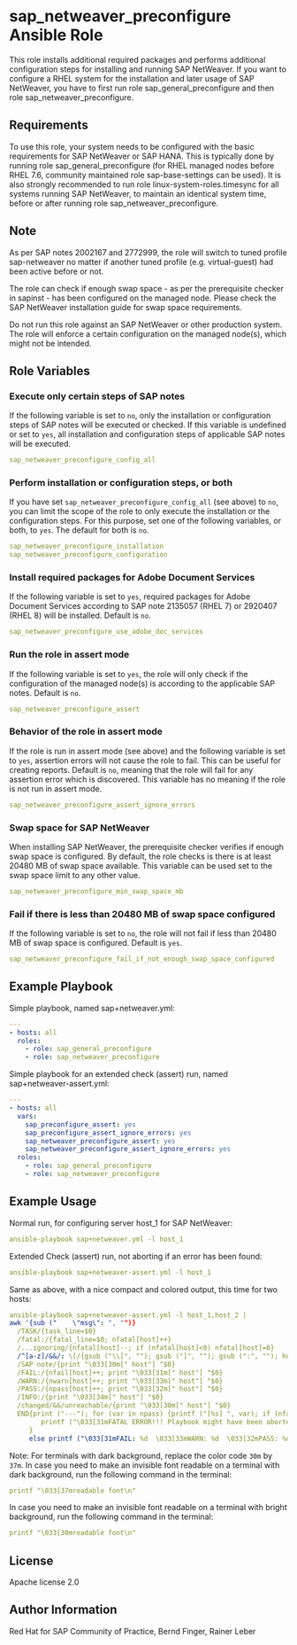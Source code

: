 # sap_netweaver_preconfigure Ansible Role

This role installs additional required packages and performs additional configuration steps for installing and running SAP NetWeaver.
If you want to configure a RHEL system for the installation and later usage of SAP NetWeaver, you have to first run role sap_general_preconfigure
and then role sap_netweaver_preconfigure.

## Requirements

To use this role, your system needs to be configured with the basic requirements for SAP NetWeaver or SAP HANA. This is typically done by
running role sap_general_preconfigure (for RHEL managed nodes before RHEL 7.6, community maintained role sap-base-settings can be used).
It is also strongly recommended to run role linux-system-roles.timesync for all systems running SAP NetWeaver, to maintain an identical
system time, before or after running role sap_netweaver_preconfigure.

Note
----
As per SAP notes 2002167 and 2772999, the role will switch to tuned profile sap-netweaver no matter if another tuned profile
(e.g. virtual-guest) had been active before or not.

The role can check if enough swap space - as per the prerequisite checker in sapinst - has been configured on the managed node.
Please check the SAP NetWeaver installation guide for swap space requirements.

Do not run this role against an SAP NetWeaver or other production system. The role will enforce a certain configuration on the managed
node(s), which might not be intended.

## Role Variables

### Execute only certain steps of SAP notes
If the following variable is set to `no`, only the installation or configuration steps of SAP notes will be executed or checked. If this variable is undefined or set to `yes`, all installation and configuration steps of applicable SAP notes will be executed.
```yaml
sap_netweaver_preconfigure_config_all
```

### Perform installation or configuration steps, or both
If you have set `sap_netweaver_preconfigure_config_all` (see above) to `no`, you can limit the scope of the role to only execute the installation or the configuration steps. For this purpose, set one of the following variables, or both, to `yes`. The default for both is `no`.
```yaml
sap_netweaver_preconfigure_installation
sap_netweaver_preconfigure_configuration
```

### Install required packages for Adobe Document Services
If the following variable is set to `yes`, required packages for Adobe Document Services according to SAP note 2135057 (RHEL 7) or 2920407 (RHEL 8) will be installed. Default is `no`.
```yaml
sap_netweaver_preconfigure_use_adobe_doc_services
```

### Run the role in assert mode
If the following variable is set to `yes`, the role will only check if the configuration of the managed node(s) is according to the applicable SAP notes. Default is `no`.
```yaml
sap_netweaver_preconfigure_assert
```

### Behavior of the role in assert mode
If the role is run in assert mode (see above) and the following variable is set to `yes`, assertion errors will not cause the role to fail. This can be useful for creating reports.
Default is `no`, meaning that the role will fail for any assertion error which is discovered. This variable has no meaning if the role is not run in assert mode.
```yaml
sap_netweaver_preconfigure_assert_ignore_errors
```

### Swap space for SAP NetWeaver
When installing SAP NetWeaver, the prerequisite checker verifies if enough swap space is configured. By default, the role checks is there is at least 20480 MB of swap space available.
This variable can be used set to the swap space limit to any other value.
```yaml
sap_netweaver_preconfigure_min_swap_space_mb
```

### Fail if there is less than 20480 MB of swap space configured
If the following variable is set to `no`, the role will not fail if less than 20480 MB of swap space is configured. Default is `yes`.
```yaml
sap_netweaver_preconfigure_fail_if_not_enough_swap_space_configured
```

## Example Playbook

Simple playbook, named sap+netweaver.yml:
```yaml
---
- hosts: all
  roles:
    - role: sap_general_preconfigure
    - role: sap_netweaver_preconfigure
```

Simple playbook for an extended check (assert) run, named sap+netweaver-assert.yml:
```yaml
---
- hosts: all
  vars:
    sap_preconfigure_assert: yes
    sap_preconfigure_assert_ignore_errors: yes
    sap_netweaver_preconfigure_assert: yes
    sap_netweaver_preconfigure_assert_ignore_errors: yes
  roles:
    - role: sap_general_preconfigure
    - role: sap_netweaver_preconfigure
```

## Example Usage
Normal run, for configuring server host_1 for SAP NetWeaver:
```yaml
ansible-playbook sap+netweaver.yml -l host_1
```

Extended Check (assert) run, not aborting if an error has been found:
```yaml
ansible-playbook sap+netweaver-assert.yml -l host_1
```

Same as above, with a nice compact and colored output, this time for two hosts:
```yaml
ansible-playbook sap+netweaver-assert.yml -l host_1,host_2 |
awk '{sub ("    \"msg\": ", "")}
  /TASK/{task_line=$0}
  /fatal:/{fatal_line=$0; nfatal[host]++}
  /...ignoring/{nfatal[host]--; if (nfatal[host]<0) nfatal[host]=0}
  /^[a-z]/&&/: \[/{gsub ("\\[", ""); gsub ("]", ""); gsub (":", ""); host=$2}
  /SAP note/{print "\033[30m[" host"] "$0}
  /FAIL:/{nfail[host]++; print "\033[31m[" host"] "$0}
  /WARN:/{nwarn[host]++; print "\033[33m[" host"] "$0}
  /PASS:/{npass[host]++; print "\033[32m[" host"] "$0}
  /INFO:/{print "\033[34m[" host"] "$0}
  /changed/&&/unreachable/{print "\033[30m[" host"] "$0}
  END{print ("---"); for (var in npass) {printf ("[%s] ", var); if (nfatal[var]>0) {
        printf ("\033[31mFATAL ERROR!!! Playbook might have been aborted!!!\033[30m Last TASK and fatal output:\n"); print task_line, fatal_line
     }
     else printf ("\033[31mFAIL: %d  \033[33mWARN: %d  \033[32mPASS: %d\033[30m\n", nfail[var], nwarn[var], npass[var])}}'
```
Note: For terminals with dark background, replace the color code `30m` by `37m`.
In case you need to make an invisible font readable on a terminal with dark background, run the following command in the terminal:
```yaml
printf "\033[37mreadable font\n"
```
In case you need to make an invisible font readable on a terminal with bright background, run the following command in the terminal:
```yaml
printf "\033[30mreadable font\n"
```

## License

Apache license 2.0

## Author Information

Red Hat for SAP Community of Practice, Bernd Finger, Rainer Leber
